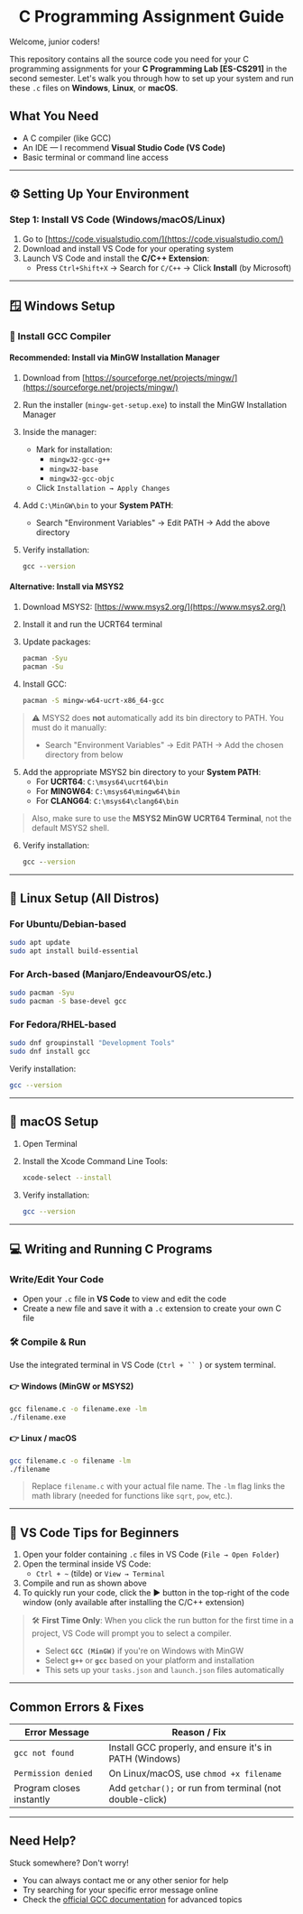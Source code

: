 <h1 align="center">C Programming Assignment Guide</h1>

Welcome, junior coders!

This repository contains all the source code you need for your C programming assignments for your **C Programming Lab [ES-CS291]** in the second semester. Let's walk you through how to set up your system and run these `.c` files on **Windows**, **Linux**, or **macOS**.


## What You Need

- A C compiler (like GCC)
- An IDE — I recommend **Visual Studio Code (VS Code)**
- Basic terminal or command line access

---

## ⚙️ Setting Up Your Environment

### Step 1: Install VS Code (Windows/macOS/Linux)

1. Go to [https://code.visualstudio.com/](https://code.visualstudio.com/)
2. Download and install VS Code for your operating system
3. Launch VS Code and install the **C/C++ Extension**:
   - Press `Ctrl+Shift+X` → Search for `C/C++` → Click **Install** (by Microsoft)

---

## 🪟 Windows Setup

### 🔧 Install GCC Compiler

#### Recommended: Install via MinGW Installation Manager

1. Download from [https://sourceforge.net/projects/mingw/](https://sourceforge.net/projects/mingw/)
2. Run the installer (`mingw-get-setup.exe`) to install the MinGW Installation Manager
3. Inside the manager:
   - Mark for installation:
     - `mingw32-gcc-g++`
     - `mingw32-base`
     - `mingw32-gcc-objc`
   - Click `Installation → Apply Changes`
4. Add `C:\MinGW\bin` to your **System PATH**:
   - Search "Environment Variables" → Edit PATH → Add the above directory
5. Verify installation:
   
   ```cmd
   gcc --version
   ```

#### Alternative: Install via MSYS2

1. Download MSYS2: [https://www.msys2.org/](https://www.msys2.org/)
2. Install it and run the UCRT64 terminal
3. Update packages:
   
   ```bash
   pacman -Syu
   pacman -Su
   ```
   
4. Install GCC:
   
   ```bash
   pacman -S mingw-w64-ucrt-x86_64-gcc
   ```

> ⚠️ MSYS2 does **not** automatically add its bin directory to PATH. You must do it manually:
> - Search "Environment Variables" → Edit PATH → Add the chosen directory from below

5. Add the appropriate MSYS2 bin directory to your **System PATH**:
   - For **UCRT64**: `C:\msys64\ucrt64\bin`
   - For **MINGW64**: `C:\msys64\mingw64\bin`
   - For **CLANG64**: `C:\msys64\clang64\bin`

> Also, make sure to use the **MSYS2 MinGW UCRT64 Terminal**, not the default MSYS2 shell.

6. Verify installation:
   
   ```cmd
   gcc --version
   ```
---

## 🐧 Linux Setup (All Distros)

### For Ubuntu/Debian-based

```bash
sudo apt update
sudo apt install build-essential
```

### For Arch-based (Manjaro/EndeavourOS/etc.)

```bash
sudo pacman -Syu
sudo pacman -S base-devel gcc
```

### For Fedora/RHEL-based

```bash
sudo dnf groupinstall "Development Tools"
sudo dnf install gcc
```

Verify installation:

```bash
gcc --version
```

---

## 🍏 macOS Setup

1. Open Terminal
2. Install the Xcode Command Line Tools:
   
   ```bash
   xcode-select --install
   ```
   
3. Verify installation:
   
   ```bash
   gcc --version
   ```

---

## 💻 Writing and Running C Programs

### Write/Edit Your Code

- Open your `.c` file in **VS Code** to view and edit the code
- Create a new file and save it with a `.c` extension to create your own C file

### 🛠️ Compile & Run

Use the integrated terminal in VS Code (`Ctrl + `` `) or system terminal.

#### 👉 Windows (MinGW or MSYS2)

```cmd
gcc filename.c -o filename.exe -lm
./filename.exe
```

#### 👉 Linux / macOS

```bash
gcc filename.c -o filename -lm
./filename
```

> Replace `filename.c` with your actual file name. The `-lm` flag links the math library (needed for functions like `sqrt`, `pow`, etc.).

---

## 🚀 VS Code Tips for Beginners

1. Open your folder containing `.c` files in VS Code (`File → Open Folder`)
2. Open the terminal inside VS Code:
   - `Ctrl + ~` (tilde) or `View → Terminal`
3. Compile and run as shown above
4. To quickly run your code, click the ▶️ button in the top-right of the code window (only available after installing the C/C++ extension)

> 🛠️ **First Time Only**: When you click the run button for the first time in a project, VS Code will prompt you to select a compiler.  
>   - Select **`GCC (MinGW)`** if you're on Windows with MinGW  
>   - Select **`g++`** or **`gcc`** based on your platform and installation  
>   - This sets up your `tasks.json` and `launch.json` files automatically

---

## Common Errors & Fixes

| Error Message            | Reason / Fix                                              |
| ------------------------ | --------------------------------------------------------- |
| `gcc not found`          | Install GCC properly, and ensure it's in PATH (Windows)  |
| `Permission denied`      | On Linux/macOS, use `chmod +x filename`                  |
| Program closes instantly | Add `getchar();` or run from terminal (not double-click) |

---

## Need Help?

Stuck somewhere? Don't worry!

- You can always contact me or any other senior for help
- Try searching for your specific error message online
- Check the [official GCC documentation](https://gcc.gnu.org/onlinedocs/) for advanced topics
